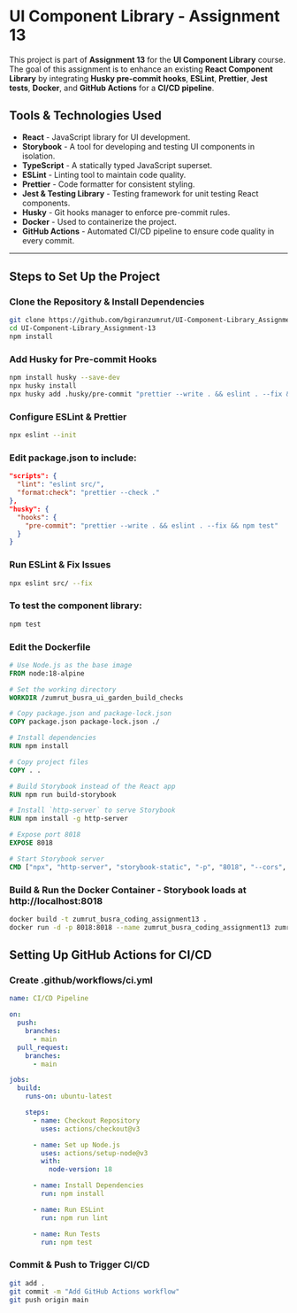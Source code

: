 # UI Component Library - Assignment 13

This project is part of **Assignment 13** for the **UI Component Library** course. The goal of this assignment is to enhance an existing **React Component Library** by integrating **Husky pre-commit hooks**, **ESLint**, **Prettier**, **Jest tests**, **Docker**, and **GitHub Actions** for a **CI/CD pipeline**.

## Tools & Technologies Used

- **React** - JavaScript library for UI development.
- **Storybook** - A tool for developing and testing UI components in isolation.
- **TypeScript** - A statically typed JavaScript superset.
- **ESLint** - Linting tool to maintain code quality.
- **Prettier** - Code formatter for consistent styling.
- **Jest & Testing Library** - Testing framework for unit testing React components.
- **Husky** - Git hooks manager to enforce pre-commit rules.
- **Docker** - Used to containerize the project.
- **GitHub Actions** - Automated CI/CD pipeline to ensure code quality in every commit.

---

## Steps to Set Up the Project

### Clone the Repository & Install Dependencies

```sh
git clone https://github.com/bgiranzumrut/UI-Component-Library_Assignment-13.git
cd UI-Component-Library_Assignment-13
npm install
```

### Add Husky for Pre-commit Hooks

```sh
npm install husky --save-dev
npx husky install
npx husky add .husky/pre-commit "prettier --write . && eslint . --fix && npm test"
```

### Configure ESLint & Prettier

```sh
npx eslint --init

```

### Edit package.json to include:

```json
"scripts": {
  "lint": "eslint src/",
  "format:check": "prettier --check ."
},
"husky": {
  "hooks": {
    "pre-commit": "prettier --write . && eslint . --fix && npm test"
  }
}

```

### Run ESLint & Fix Issues

```sh
npx eslint src/ --fix

```

### To test the component library:

```sh
npm test

```

### Edit the Dockerfile

```dockerfile
# Use Node.js as the base image
FROM node:18-alpine

# Set the working directory
WORKDIR /zumrut_busra_ui_garden_build_checks

# Copy package.json and package-lock.json
COPY package.json package-lock.json ./

# Install dependencies
RUN npm install

# Copy project files
COPY . .

# Build Storybook instead of the React app
RUN npm run build-storybook

# Install `http-server` to serve Storybook
RUN npm install -g http-server

# Expose port 8018
EXPOSE 8018

# Start Storybook server
CMD ["npx", "http-server", "storybook-static", "-p", "8018", "--cors", "--no-cache", "--log-ip"]
```

### Build & Run the Docker Container - Storybook loads at http://localhost:8018

```sh
docker build -t zumrut_busra_coding_assignment13 .
docker run -d -p 8018:8018 --name zumrut_busra_coding_assignment13 zumrut_busra_coding_assignment13

```

## Setting Up GitHub Actions for CI/CD

### Create .github/workflows/ci.yml

```yaml
name: CI/CD Pipeline

on:
  push:
    branches:
      - main
  pull_request:
    branches:
      - main

jobs:
  build:
    runs-on: ubuntu-latest

    steps:
      - name: Checkout Repository
        uses: actions/checkout@v3

      - name: Set up Node.js
        uses: actions/setup-node@v3
        with:
          node-version: 18

      - name: Install Dependencies
        run: npm install

      - name: Run ESLint
        run: npm run lint

      - name: Run Tests
        run: npm test
```

### Commit & Push to Trigger CI/CD

```sh
git add .
git commit -m "Add GitHub Actions workflow"
git push origin main

```
